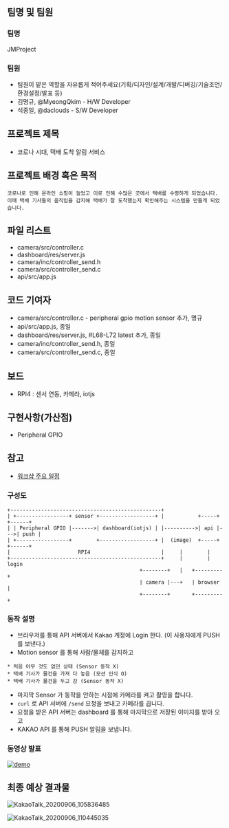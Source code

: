 ## 팀명 및 팀원

### 팀명

JMProject

### 팀원

* 팀원이 맡은 역할을 자유롭게 적어주세요(기획/디자인/설계/개발/디버깅/기술조언/환경설정/발표 등)
* 김명규, @MyeongQkim - H/W Developer
* 석종일, @daclouds - S/W Developer

## 프로젝트 제목 

* 코로나 시대, 택배 도착 알림 서비스

## 프로젝트 배경 혹은 목적 

```
코로나로 인해 온라인 쇼핑이 늘었고 이로 인해 수많은 곳에서 택배를 수령하게 되었습니다.
이때 택배 기사들의 움직임을 감지해 택배가 잘 도착했는지 확인해주는 시스템을 만들게 되었습니다.
```

## 파일 리스트 
* camera/src/controller.c
* dashboard/res/server.js
* camera/inc/controller_send.h
* camera/src/controller_send.c
* api/src/app.js

## 코드 기여자 
* camera/src/controller.c - peripheral gpio motion sensor 추가, 명규
* api/src/app.js, 종일
* dashboard/res/server.js, #L68-L72 latest 추가, 종일
* camera/inc/controller_send.h, 종일
* camera/src/controller_send.c, 종일

## 보드 

* RPI4 : 센서 연동, 카메라, iotjs

## 구현사항(가산점) 

* Peripheral GPIO

## 참고

- [워크샵 주요 일정](workshop.md)

### 구성도

```
+-------------------------------------------------+
| +-----------------+ sensor +------------------+ |           +-----+    +------+
| | Peripheral GPIO |------->| dashboard(iotjs) | |---------->| api |--->| push |
| +-----------------+        +------------------+ |  (image)  +-----+    +------+
|                      RPI4                       |     |        |
+-------------------------------------------------+     |        | login
                                           +--------+   |   +---------+
                                           | camera |---+   | browser |
                                           +--------+       +---------+
```

### 동작 설명

* 브라우저를 통해 API 서버에서 Kakao 계정에 Login 한다. (이 사용자에게 PUSH 를 보낸다.)
* Motion sensor 를 통해 사람/물체를 감지하고 
```
* 처음 아무 것도 없던 상태 (Sensor 동작 X)
* 택배 기사가 물건을 가져 다 놓음 (모션 인식 O)
* 택배 기사가 물건을 두고 감 (Sensor 동작 X)
```
* 마지막 Sensor 가 동작을 안하는 시점에 카메라를 켜고 촬영을 합니다.
* `curl` 로 API 서버에 `/send` 요청을 보내고 카메라를 끕니다.
* 요청을 받은 API 서버는 dashboard 를 통해 마지막으로 저장된 이미지를 받아 오고
* KAKAO API 를 통해 PUSH 알림을 보냅니다.

### 동영상 발표
[![demo](http://img.youtube.com/vi/35WHZs8Yb7E/hqdefault.jpg)](https://youtu.be/35WHZs8Yb7E) 

## 최종 예상 결과물
![KakaoTalk_20200906_105836485](https://user-images.githubusercontent.com/33387406/92316937-b8a55f80-f035-11ea-89f9-c17bb2518fdd.jpg)

![KakaoTalk_20200906_110445035](https://user-images.githubusercontent.com/33387406/92316946-d83c8800-f035-11ea-93be-9f5d4f186220.jpg)
